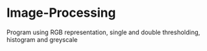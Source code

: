 # Image-Processing
Program using RGB representation, single and double thresholding, histogram and greyscale
